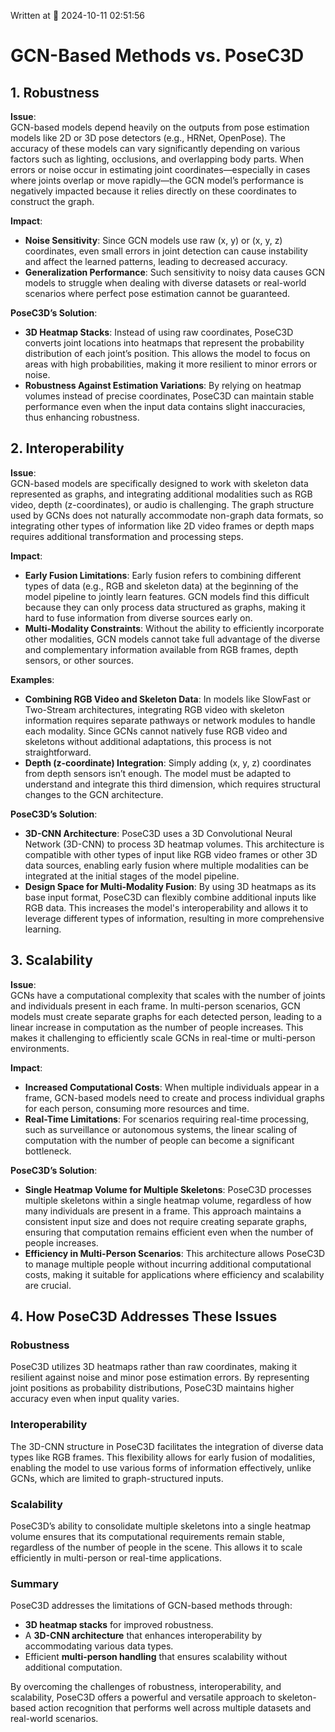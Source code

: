 Written at 📅 2024-10-11 02:51:56
# GCN-Based Methods vs. PoseC3D

## 1. Robustness
**Issue**:  
GCN-based models depend heavily on the outputs from pose estimation models like 2D or 3D pose detectors (e.g., HRNet, OpenPose). The accuracy of these models can vary significantly depending on various factors such as lighting, occlusions, and overlapping body parts. When errors or noise occur in estimating joint coordinates—especially in cases where joints overlap or move rapidly—the GCN model’s performance is negatively impacted because it relies directly on these coordinates to construct the graph.

**Impact**:  
- **Noise Sensitivity**: Since GCN models use raw (x, y) or (x, y, z) coordinates, even small errors in joint detection can cause instability and affect the learned patterns, leading to decreased accuracy.
- **Generalization Performance**: Such sensitivity to noisy data causes GCN models to struggle when dealing with diverse datasets or real-world scenarios where perfect pose estimation cannot be guaranteed.

**PoseC3D’s Solution**:  
- **3D Heatmap Stacks**: Instead of using raw coordinates, PoseC3D converts joint locations into heatmaps that represent the probability distribution of each joint’s position. This allows the model to focus on areas with high probabilities, making it more resilient to minor errors or noise. 
- **Robustness Against Estimation Variations**: By relying on heatmap volumes instead of precise coordinates, PoseC3D can maintain stable performance even when the input data contains slight inaccuracies, thus enhancing robustness.

## 2. Interoperability
**Issue**:  
GCN-based models are specifically designed to work with skeleton data represented as graphs, and integrating additional modalities such as RGB video, depth (z-coordinates), or audio is challenging. The graph structure used by GCNs does not naturally accommodate non-graph data formats, so integrating other types of information like 2D video frames or depth maps requires additional transformation and processing steps.

**Impact**:  
- **Early Fusion Limitations**: Early fusion refers to combining different types of data (e.g., RGB and skeleton data) at the beginning of the model pipeline to jointly learn features. GCN models find this difficult because they can only process data structured as graphs, making it hard to fuse information from diverse sources early on.
- **Multi-Modality Constraints**: Without the ability to efficiently incorporate other modalities, GCN models cannot take full advantage of the diverse and complementary information available from RGB frames, depth sensors, or other sources.

**Examples**:
- **Combining RGB Video and Skeleton Data**: In models like SlowFast or Two-Stream architectures, integrating RGB video with skeleton information requires separate pathways or network modules to handle each modality. Since GCNs cannot natively fuse RGB video and skeletons without additional adaptations, this process is not straightforward.
- **Depth (z-coordinate) Integration**: Simply adding (x, y, z) coordinates from depth sensors isn’t enough. The model must be adapted to understand and integrate this third dimension, which requires structural changes to the GCN architecture.

**PoseC3D’s Solution**:  
- **3D-CNN Architecture**: PoseC3D uses a 3D Convolutional Neural Network (3D-CNN) to process 3D heatmap volumes. This architecture is compatible with other types of input like RGB video frames or other 3D data sources, enabling early fusion where multiple modalities can be integrated at the initial stages of the model pipeline.
- **Design Space for Multi-Modality Fusion**: By using 3D heatmaps as its base input format, PoseC3D can flexibly combine additional inputs like RGB data. This increases the model's interoperability and allows it to leverage different types of information, resulting in more comprehensive learning.

## 3. Scalability
**Issue**:  
GCNs have a computational complexity that scales with the number of joints and individuals present in each frame. In multi-person scenarios, GCN models must create separate graphs for each detected person, leading to a linear increase in computation as the number of people increases. This makes it challenging to efficiently scale GCNs in real-time or multi-person environments.

**Impact**:  
- **Increased Computational Costs**: When multiple individuals appear in a frame, GCN-based models need to create and process individual graphs for each person, consuming more resources and time.
- **Real-Time Limitations**: For scenarios requiring real-time processing, such as surveillance or autonomous systems, the linear scaling of computation with the number of people can become a significant bottleneck.

**PoseC3D’s Solution**:  
- **Single Heatmap Volume for Multiple Skeletons**: PoseC3D processes multiple skeletons within a single heatmap volume, regardless of how many individuals are present in a frame. This approach maintains a consistent input size and does not require creating separate graphs, ensuring that computation remains efficient even when the number of people increases.
- **Efficiency in Multi-Person Scenarios**: This architecture allows PoseC3D to manage multiple people without incurring additional computational costs, making it suitable for applications where efficiency and scalability are crucial.

## 4. How PoseC3D Addresses These Issues

### Robustness
PoseC3D utilizes 3D heatmaps rather than raw coordinates, making it resilient against noise and minor pose estimation errors. By representing joint positions as probability distributions, PoseC3D maintains higher accuracy even when input quality varies.

### Interoperability
The 3D-CNN structure in PoseC3D facilitates the integration of diverse data types like RGB frames. This flexibility allows for early fusion of modalities, enabling the model to use various forms of information effectively, unlike GCNs, which are limited to graph-structured inputs.

### Scalability
PoseC3D’s ability to consolidate multiple skeletons into a single heatmap volume ensures that its computational requirements remain stable, regardless of the number of people in the scene. This allows it to scale efficiently in multi-person or real-time applications.

### Summary
PoseC3D addresses the limitations of GCN-based methods through:
- **3D heatmap stacks** for improved robustness.
- A **3D-CNN architecture** that enhances interoperability by accommodating various data types.
- Efficient **multi-person handling** that ensures scalability without additional computation.

By overcoming the challenges of robustness, interoperability, and scalability, PoseC3D offers a powerful and versatile approach to skeleton-based action recognition that performs well across multiple datasets and real-world scenarios.
